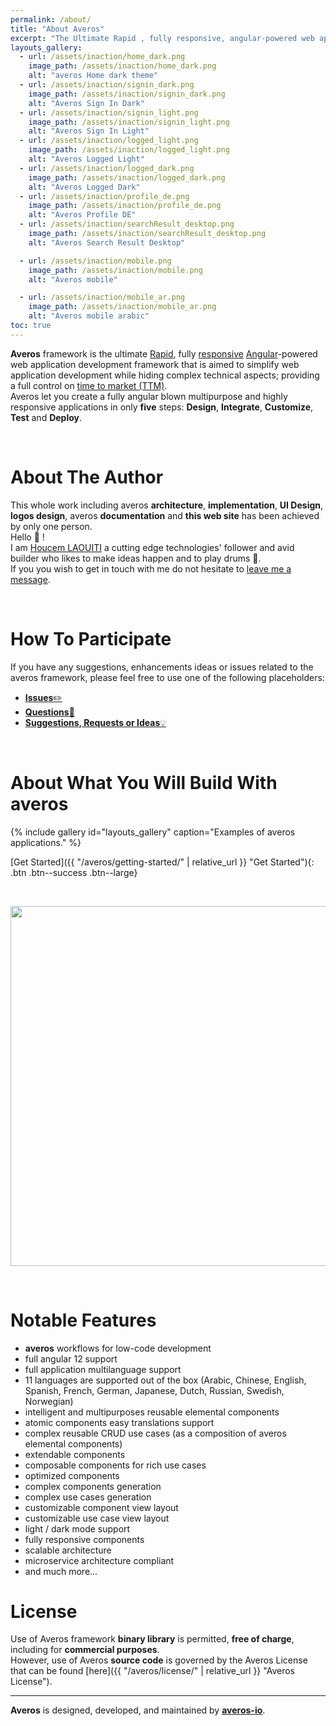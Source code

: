 ```yaml
---
permalink: /about/
title: "About Averos"
excerpt: "The Ultimate Rapid , fully responsive, angular-powered web application development framework"
layouts_gallery:
  - url: /assets/inaction/home_dark.png
    image_path: /assets/inaction/home_dark.png
    alt: "averos Home dark theme"
  - url: /assets/inaction/signin_dark.png
    image_path: /assets/inaction/signin_dark.png
    alt: "Averos Sign In Dark"
  - url: /assets/inaction/signin_light.png
    image_path: /assets/inaction/signin_light.png
    alt: "Averos Sign In Light"
  - url: /assets/inaction/logged_light.png
    image_path: /assets/inaction/logged_light.png
    alt: "Averos Logged Light"
  - url: /assets/inaction/logged_dark.png
    image_path: /assets/inaction/logged_dark.png
    alt: "Averos Logged Dark"
  - url: /assets/inaction/profile_de.png
    image_path: /assets/inaction/profile_de.png
    alt: "Averos Profile DE"
  - url: /assets/inaction/searchResult_desktop.png
    image_path: /assets/inaction/searchResult_desktop.png
    alt: "Averos Search Result Desktop"

  - url: /assets/inaction/mobile.png
    image_path: /assets/inaction/mobile.png
    alt: "Averos mobile"

  - url: /assets/inaction/mobile_ar.png
    image_path: /assets/inaction/mobile_ar.png
    alt: "Averos mobile arabic"
toc: true
---
```


<!-- <p align="center">
  <img width="400" height="350" src="{{ site.baseurl }}/assets/logo/averos.svg">
</p> -->

<div style="width: 22em;" align="center">
      <div id="averos-anim"></div>
</div> 


**Averos** framework is the ultimate [Rapid](https://en.wikipedia.org/wiki/Rapid_application_development "Rapid"), fully [responsive](https://en.wikipedia.org/wiki/Responsive_web_design "Responsive") [Angular](https://angular.io/ "Angular")-powered web application development framework that is aimed to simplify web application development while hiding complex technical aspects; providing a full control on [time to market (TTM)](https://en.wikipedia.org/wiki/Time_to_market "TTM"). <br/> 
Averos let you create a fully angular blown multipurpose and highly responsive applications in only **five** steps: **Design**, **Integrate**, **Customize**, **Test** and **Deploy**. <br/>

<br/>

# About The Author

This whole work including averos **architecture**, **implementation**, **UI Design**, **logos design**, averos **documentation** and **this web site** has been achieved by only one person. <br/>
Hello 🤝 ! <br/>
I am [Houcem LAOUITI](mailto:averos.tech@gmail.com) a cutting edge technologies' follower and avid builder who likes to make ideas happen and to play drums 🥁.<br/>
If you you wish to get in touch with me do not hesitate to [leave me a message](mailto:averos.tech@gmail.com). <br/>

<br/>

# How To Participate

If you have any suggestions, enhancements ideas or issues related to the averos framework, please feel free to use one of the following placeholders:
- [**Issues**✏️](https://github.com/averos-io/averos-io-starter/issues "averos-io-starter github issues placeholder")  
- [**Questions**🙋](https://github.com/averos-io/averos-io-starter/discussions/5 "Questions")
- [**Suggestions, Requests or Ideas**💡](https://github.com/averos-io/averos-io-starter/discussions/7 "Suggestions, Requests, New Ideas")

<br/>

# About What You Will Build With **averos**

{% include gallery id="layouts_gallery" caption="Examples of averos applications." %}


  [Get Started]({{ "/averos/getting-started/" | relative_url }} "Get Started"){: .btn .btn--success .btn--large}

<br/> 

<p align="center">
<img width="1024" height="576" src="{{ site.baseurl }}/assets/inaction/averos.gif">
</p>
<br/> 



# Notable Features

- **averos** workflows for low-code development
- full angular 12 support
- full application multilanguage support
- 11 languages are supported out of the box (Arabic, Chinese, English, Spanish, French, German, Japanese, Dutch, Russian, Swedish, Norwegian) 
- intelligent and multipurposes reusable elemental components
- atomic components easy translations support
- complex reusable CRUD use cases (as a composition of averos elemental components) 
- extendable components
- composable components for rich use cases
- optimized components
- complex components generation
- complex use cases generation
- customizable component view layout
- customizable use case view layout
- light / dark mode support
- fully responsive components
- scalable architecture
- microservice architecture compliant
- and much more...

# License

Use of Averos framework **binary library** is permitted, **free of charge**, including for **commercial purposes**.<br/>
However, use of Averos **source code** is governed by the Averos License that can be found [here]({{ "/averos/license/" | relative_url }} "Averos License"). 

---

**Averos**  is designed, developed, and maintained by [**averos-io**](https://github.com/averos-io "averos-io").
